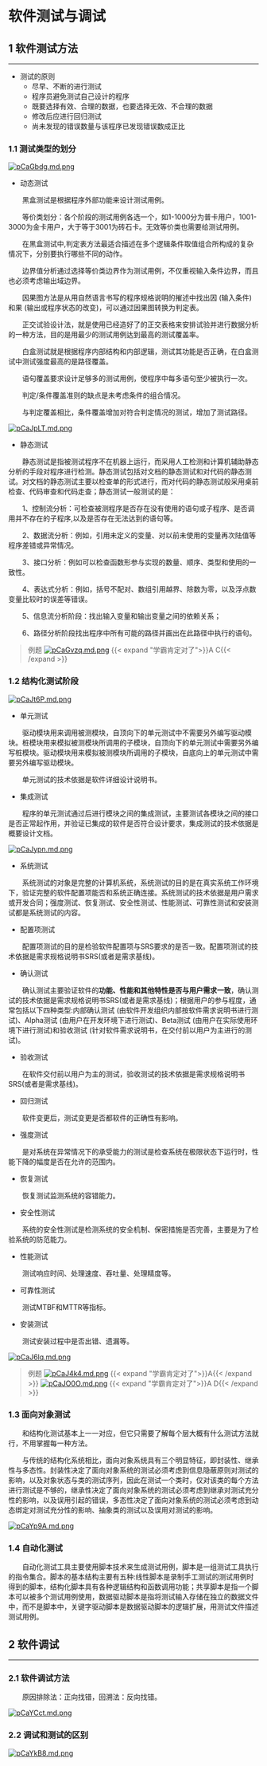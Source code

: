 # 软件测试与调试

## 1 软件测试方法

---

- 测试的原则
  - 尽早、不断的进行测试
  - 程序员避免测试自己设计的程序
  - 既要选择有效、合理的数据，也要选择无效、不合理的数据
  - 修改后应进行回归测试
  - 尚未发现的错误数量与该程序已发现错误数成正比

### 1.1 测试类型的划分

[![pCaGbdg.md.png](https://s1.ax1x.com/2023/06/27/pCaGbdg.md.png)](https://imgse.com/i/pCaGbdg)

- 动态测试

&emsp;&emsp;黑盒测试是根据程序外部功能来设计测试用例。

&emsp;&emsp;等价类划分：各个阶段的测试用例各选一个，如1-1000分为普卡用户，1001-3000为金卡用户，大于等于3001为砖石卡。无效等价类也需要给测试用例。

&emsp;&emsp;在黑盒测试中,判定表方法最适合描述在多个逻辑条件取值组合所构成的复杂情况下，分别要执行哪些不同的动作。

&emsp;&emsp;边界值分析通过选择等价类边界作为测试用例，不仅重视输入条件边界，而且也必须考虑输出域边界。

&emsp;&emsp;因果图方法是从用自然语言书写的程序规格说明的摧述中找出因 (输入条件)和果 (输出或程序状态的改变)，可以通过因果图转换为判定表。

&emsp;&emsp;正交试验设计法，就是使用已经造好了的正交表格来安排试验并进行数据分析的一种方法，目的是用最少的测试用例达到最高的测试覆盖率。

&emsp;&emsp;白盒测试就是根据程序内部结构和内部逻辑，测试其功能是否正确，在白盒测试中测试强度最高的是路径覆盖。

&emsp;&emsp;语句覆盖要求设计足够多的测试用例，使程序中每多语句至少被执行一次。

&emsp;&emsp;判定/条件覆盖准则的缺点是未考虑条件的组合情况。

&emsp;&emsp;与判定覆盖相比，条件覆盖增加对符合判定情况的测试，增加了测试路径。

[![pCaJpLT.md.png](https://s1.ax1x.com/2023/06/27/pCaJpLT.md.png)](https://imgse.com/i/pCaJpLT)

- 静态测试

&emsp;&emsp;静态测试是指被测试程序不在机器上运行，而采用人工检测和计算机辅助静态分析的手段对程序进行检测。静态测试包括对文档的静态测试和对代码的静态测试。对文档的静态测试主要以检查单的形式进行，而对代码的静态测试般采用桌前检查、代码审查和代码走查；静态测试一般测试的是：

&emsp;&emsp;1、控制流分析：可检查被测程序是否存在没有使用的语句或子程序、是否调用并不存在的子程序,以及是否存在无法达到的语句等。

&emsp;&emsp;2、数据流分析：例如，引用未定义的变量、对以前未使用的变量再次陆值等程序差错或异常情况。

&emsp;&emsp;3、接口分析：例如可以检查函数形参与实现的数量、顺序、类型和使用的一致性。

&emsp;&emsp;4、表达式分析：例如，括号不配对、数组引用越界、除数为零，以及浮点数变量比较时的误差等错误。

&emsp;&emsp;5、信息流分析阶段：找出输入变量和输出变量之间的依赖关系；

&emsp;&emsp;6、路径分析阶段找出程序中所有可能的路径并画出在此路径中执行的语句。

>例题
[![pCaGvzq.md.png](https://s1.ax1x.com/2023/06/27/pCaGvzq.md.png)](https://imgse.com/i/pCaGvzq)
{{< expand "学霸肯定对了">}}A C{{< /expand >}}

### 1.2 结构化测试阶段

[![pCaJt6P.md.png](https://s1.ax1x.com/2023/06/27/pCaJt6P.md.png)](https://imgse.com/i/pCaJt6P)

- 单元测试

&emsp;&emsp;驱动模块用来调用被测模块，自顶向下的单元测试中不需要另外编写驱动模块。桩模块用来模拟被测模块所调用的子模块，自顶向下的单元测试中需要另外编写桩模块。驱动模块用来模拟被测模块所调用的子模块，自底向上的单元测试中需要另外编写驱动模块。

&emsp;&emsp;单元测试的技术依据是软件详细设计说明书。

- 集成测试

&emsp;&emsp;程序的单元测试通过后进行模块之间的集成测试，主要测试各模块之间的接口是否正常起作用，并验证已集成的软件是否符合设计要求，集成测试的技术依据是概要设计文档。

[![pCaJypn.md.png](https://s1.ax1x.com/2023/06/27/pCaJypn.md.png)](https://imgse.com/i/pCaJypn)

- 系统测试

&emsp;&emsp;系统测试的对象是完整的计算机系统，系统测试的目的是在真实系统工作环境下，验证完整的软件配置项能否和系统正确连接。系统测试的技术依据是用户需求或开发合同；强度测试、恢复测试、安全性测试、性能测试、可靠性测试和安装测试都是系统测试的内容。

- 配置项测试

&emsp;&emsp;配置项测试的目的是检验软件配置项与SRS要求的是否一致。配置项测试的技术依据是需求规格说明书SRS(或者是需求基线)。

- 确认测试

&emsp;&emsp;确认测试主要验证软件的**功能、性能和其他特性是否与用户需求一致**，确认测试的技术依据是需求规格说明书SRS(或者是需求基线)；根据用户的参与程度，通常包括以下四种类型:内部确认测试 (由软件开发组织内部按软件需求说明书进行测试)、Alpha测试 (由用户在开发环境下进行测试)、Beta测试 (由用户在实际使用环境下进行测试)和验收测试 (针对软件需求说明书，在交付前以用户为主进行的测试)。

- 验收测试

&emsp;&emsp;在软件交付前以用户为主的测试，验收测试的技术依据是需求规格说明书SRS(或者是需求基线)。

- 回归测试

&emsp;&emsp;软件变更后，测试变更是否都软件的正确性有影响。

- 强度测试

&emsp;&emsp;是对系统在异常情况下的承受能力的测试是检查系统在极限状态下运行时，性能下降的幅度是否在允许的范围内。

- 恢复测试

&emsp;&emsp;恢复测试监测系统的容错能力。

- 安全性测试

&emsp;&emsp;系统的安全性测试是检测系统的安全机制、保密措施是否完善，主要是为了检验系统的防范能力。

- 性能测试

&emsp;&emsp;测试响应时间、处理速度、吞吐量、处理精度等。

- 可靠性测试

&emsp;&emsp;测试MTBF和MTTR等指标。

- 安装测试

&emsp;&emsp;测试安装过程中是否出错、遗漏等。

[![pCaJ6lq.md.png](https://s1.ax1x.com/2023/06/27/pCaJ6lq.md.png)](https://imgse.com/i/pCaJ6lq)

>例题
[![pCaJ4k4.md.png](https://s1.ax1x.com/2023/06/27/pCaJ4k4.md.png)](https://imgse.com/i/pCaJ4k4)
{{< expand "学霸肯定对了">}}A{{< /expand >}}
[![pCaJO0O.md.png](https://s1.ax1x.com/2023/06/27/pCaJO0O.md.png)](https://imgse.com/i/pCaJO0O)
{{< expand "学霸肯定对了">}}A D{{< /expand >}}

### 1.3 面向对象测试

&emsp;&emsp;和结构化测试基本上一一对应，但它只需要了解每个层大概有什么测试方法就行，不用掌握每一种方法。

&emsp;&emsp;与传统的结构化系统相比，面向对象系统具有三个明显特征，即封装性、继承性与多态性。封装性决定了面向对象系统的测试必须考虑到信息隐蔽原则对测试的影响，以及对象状态与类的测试序列，因此在测试一个类时，仅对该类的每个方法进行测试是不够的，继承性决定了面向对象系统的测试必须考虑到继承对测试充分性的影响，以及误用引起的错误，多态性决定了面向对象系统的测试必须考虑到动态绑定对测试充分性的影响、抽象类的测试以及误用对测试的影响。

[![pCaYp9A.md.png](https://s1.ax1x.com/2023/06/27/pCaYp9A.md.png)](https://imgse.com/i/pCaYp9A)

### 1.4 自动化测试

&emsp;&emsp;自动化测试工具主要使用脚本技术来生成测试用例，脚本是一组测试工具执行的指令集合。脚本的基本结构主要有五种:线性脚本是录制手工测试的测试用例时得到的脚本，结构化脚本具有各种逻辑结构和函数调用功能；共享脚本是指一个脚本可以被多个测试用例使用，数据驱动脚本是指将测试输入存储在独立的数据文件中，而不是脚本中，关键字驱动脚本是数据驱动脚本的逻辑扩展，用测试文件描述测试用例。

## 2 软件调试

---

### 2.1 软件调试方法

&emsp;&emsp;原因排除法：正向找错，回溯法：反向找错。

[![pCaYCct.md.png](https://s1.ax1x.com/2023/06/27/pCaYCct.md.png)](https://imgse.com/i/pCaYCct)

### 2.2 调试和测试的区别

[![pCaYkB8.md.png](https://s1.ax1x.com/2023/06/27/pCaYkB8.md.png)](https://imgse.com/i/pCaYkB8)
